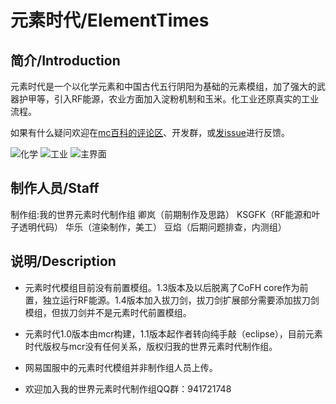 # 元素时代/ElementTimes

## 简介/Introduction
元素时代是一个以化学元素和中国古代五行阴阳为基础的元素模组，加了强大的武器护甲等，引入RF能源，农业方面加入淀粉机制和玉米。化工业还原真实的工业流程。

如果有什么疑问欢迎在[mc百科的评论区][1]、开发群，或[发issue][2]进行反馈。

![化学][5]
![工业][6]
![主界面][7]

## 制作人员/Staff
制作组:我的世界元素时代制作组
卿岚（前期制作及思路）
KSGFK（RF能源和叶子透明代码）
华乐（渲染制作，美工）
豆焰（后期问题排查，内测组）

## 说明/Description
* 元素时代模组目前没有前置模组。1.3版本及以后脱离了CoFH core作为前置，独立运行RF能源。1.4版本加入拔刀剑，拔刀剑扩展部分需要添加拔刀剑模组，但拔刀剑并不是元素时代前置模组。
* 元素时代1.0版本由mcr构建，1.1版本起作者转向纯手敲（eclipse），目前元素时代版权与mcr没有任何关系，版权归我的世界元素时代制作组。
* 网易国服中的元素时代模组并非制作组人员上传。
* 欢迎加入我的世界元素时代制作组QQ群：941721748

  [1]: https://www.mcmod.cn/class/1398.html
  [2]: https://github.com/qinglangg/ElementTimes/issues
  [5]: https://i.mcmod.cn/editor/upload/20190501/1556698196_39975_IbqD.png
  [6]: https://i.mcmod.cn/editor/upload/20190501/1556698197_39975_gGIQ.png
  [7]: https://i.mcmod.cn/editor/upload/20190501/1556698198_39975_VBPV.png